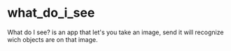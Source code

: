 # what_do_i_see
What do I see? is an app that let's you take an image, send it will recognize wich objects are on that image.
